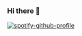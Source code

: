 ### Hi there 👋

<!--
**NamanKumar22/NamanKumar22** is a ✨ _special_ ✨ repository because its `README.md` (this file) appears on your GitHub profile.

Here are some ideas to get you started:

- 🔭 I’m currently working on ...Web Services
- 🌱 I’m currently learning ...Restful
- 👯 I’m looking to collaborate on ...Open Source
- 🤔 I’m looking for help with ...quizzes
- 💬 Ask me about ...JavaScript
- 📫 How to reach me: ...
- 😄 Pronouns: ...
- ⚡ Fun fact: ...
-->
[![spotify-github-profile](https://spotify-github-profile.vercel.app/api/view?uid=312j2k2mwjjxacn537yfomgisbmy&cover_image=true&theme=default&show_offline=true&background_color=121212&interchange=false)](https://github.com/kittinan/spotify-github-profile)
